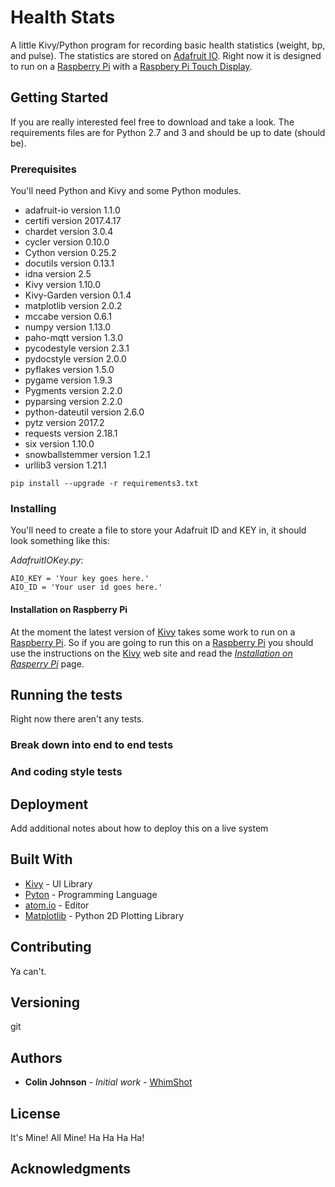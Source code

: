 # Health Stats

A little Kivy/Python program for recording basic health statistics (weight, bp,
and pulse). The statistics are stored on [Adafruit
IO](https://io.adafruit.com/). Right now it is designed to run on a [Raspberry
Pi](https://www.raspberrypi.org/) with a [Raspbery Pi Touch
Display](https://www.raspberrypi.org/products/raspberry-pi-touch-display/).

## Getting Started

If you are really interested feel free to download and take a look. The requirements files are for Python 2.7 and 3 and should be up to date (should be).

### Prerequisites

You'll need Python and Kivy and some Python modules.

*  adafruit-io version 1.1.0
*  certifi version 2017.4.17
*  chardet version 3.0.4
*  cycler version 0.10.0
*  Cython version 0.25.2
*  docutils version 0.13.1
*  idna version 2.5
*  Kivy version 1.10.0
*  Kivy-Garden version 0.1.4
*  matplotlib version 2.0.2
*  mccabe version 0.6.1
*  numpy version 1.13.0
*  paho-mqtt version 1.3.0
*  pycodestyle version 2.3.1
*  pydocstyle version 2.0.0
*  pyflakes version 1.5.0
*  pygame version 1.9.3
*  Pygments version 2.2.0
*  pyparsing version 2.2.0
*  python-dateutil version 2.6.0
*  pytz version 2017.2
*  requests version 2.18.1
*  six version 1.10.0
*  snowballstemmer version 1.2.1
*  urllib3 version 1.21.1

```
pip install --upgrade -r requirements3.txt
```
### Installing

You'll need to create a file to store your Adafruit ID and KEY in, it should
look something like this:

*AdafruitIOKey.py*:

```
AIO_KEY = 'Your key goes here.'
AIO_ID = 'Your user id goes here.'
```

#### Installation on Raspberry Pi

At the moment the latest version of [Kivy](https://kivy.org/) takes some work to
run on a [Raspberry Pi](https://www.raspberrypi.org/). So if you are going to
run this on a [Raspberry Pi](https://www.raspberrypi.org/) you should use the
instructions on the [Kivy](https://kivy.org/) web site and read the
*[Installation on Rasperry
Pi](https://kivy.org/docs/installation/installation-rpi.html)*  page.

## Running the tests

Right now there aren't any tests.

### Break down into end to end tests

### And coding style tests

## Deployment

Add additional notes about how to deploy this on a live system

## Built With

*  [Kivy](https://kivy.org/) - UI Library
*  [Pyton](https://www.python.org/) - Programming Language
*  [atom.io](https://atom.io/) - Editor
*  [Matplotlib](https://matplotlib.org/) - Python 2D Plotting Library

## Contributing

Ya can't.

## Versioning

git

## Authors

*  **Colin Johnson**  - *Initial work*  - [WhimShot](https://github.com/WhimShot)

## License

It's Mine! All Mine! Ha Ha Ha Ha!

## Acknowledgments
